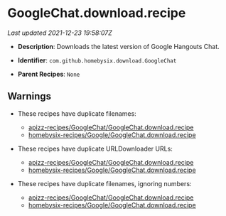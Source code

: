 # GoogleChat.download.recipe

_Last updated 2021-12-23 19:58:07Z_

- **Description**: Downloads the latest version of Google Hangouts Chat.

- **Identifier**: `com.github.homebysix.download.GoogleChat`

- **Parent Recipes**: `None`

## Warnings

- These recipes have duplicate filenames:
    - [apizz-recipes/GoogleChat/GoogleChat.download.recipe](/autopkg-dupe-tracker/apizz-recipes/GoogleChat/GoogleChat.download.recipe)
    - [homebysix-recipes/Google/GoogleChat.download.recipe](/autopkg-dupe-tracker/homebysix-recipes/Google/GoogleChat.download.recipe)

- These recipes have duplicate URLDownloader URLs:
    - [apizz-recipes/GoogleChat/GoogleChat.download.recipe](/autopkg-dupe-tracker/apizz-recipes/GoogleChat/GoogleChat.download.recipe)
    - [homebysix-recipes/Google/GoogleChat.download.recipe](/autopkg-dupe-tracker/homebysix-recipes/Google/GoogleChat.download.recipe)

- These recipes have duplicate filenames, ignoring numbers:
    - [apizz-recipes/GoogleChat/GoogleChat.download.recipe](/autopkg-dupe-tracker/apizz-recipes/GoogleChat/GoogleChat.download.recipe)
    - [homebysix-recipes/Google/GoogleChat.download.recipe](/autopkg-dupe-tracker/homebysix-recipes/Google/GoogleChat.download.recipe)